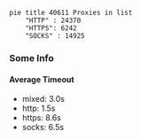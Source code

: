 
```mermaid
pie title 40611 Proxies in list
    "HTTP" : 24370
    "HTTPS": 6242
    "SOCKS" : 14925
```

### Some Info
#### Average Timeout

- mixed: 3.0s
- http: 1.5s
- https: 8.6s
- socks: 6.5s